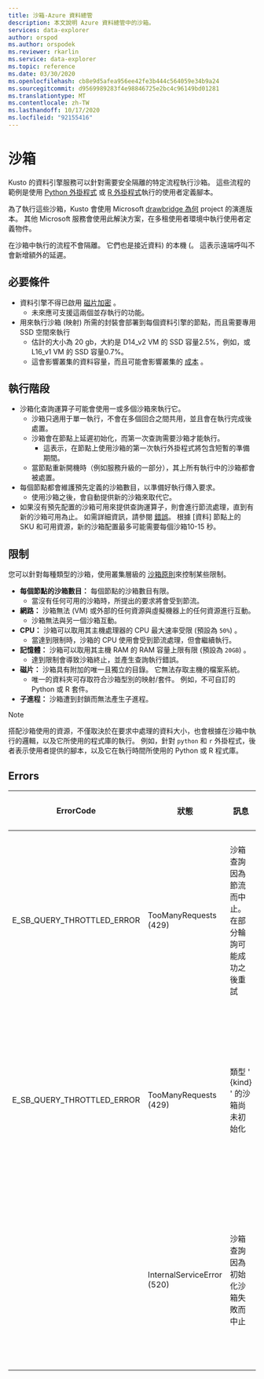 ```yaml
---
title: 沙箱-Azure 資料總管
description: 本文說明 Azure 資料總管中的沙箱。
services: data-explorer
author: orspod
ms.author: orspodek
ms.reviewer: rkarlin
ms.service: data-explorer
ms.topic: reference
ms.date: 03/30/2020
ms.openlocfilehash: cb8e9d5afea956ee42fe3b444c564059e34b9a24
ms.sourcegitcommit: d9569989283f4e98846725e2bc4c96149bd01281
ms.translationtype: MT
ms.contentlocale: zh-TW
ms.lasthandoff: 10/17/2020
ms.locfileid: "92155416"
---
```

# <a name="sandboxes"></a>沙箱

Kusto 的資料引擎服務可以針對需要安全隔離的特定流程執行沙箱。
這些流程的範例是使用 [Python 外掛程式](../query/pythonplugin.md) 或 [R 外掛程式](../query/rplugin.md)執行的使用者定義腳本。

為了執行這些沙箱，Kusto 會使用 Microsoft [drawbridge 為何](https://www.microsoft.com/research/project/drawbridge/) project 的演進版本。 其他 Microsoft 服務會使用此解決方案，在多租使用者環境中執行使用者定義物件。

在沙箱中執行的流程不會隔離。 它們也是接近資料) 的本機 (。 這表示遠端呼叫不會新增額外的延遲。

## <a name="prerequisites"></a>必要條件

* 資料引擎不得已啟用 [磁片加密](../../security.md#data-encryption) 。
  * 未來應可支援這兩個並存執行的功能。
* 用來執行沙箱 (映射) 所需的封裝會部署到每個資料引擎的節點，而且需要專用 SSD 空間來執行
  * 估計的大小為 20 gb，大約是 D14_v2 VM 的 SSD 容量2.5%，例如，或 L16_v1 VM 的 SSD 容量0.7%。
  * 這會影響叢集的資料容量，而且可能會影響叢集的 [成本](https://azure.microsoft.com/pricing/details/data-explorer) 。

## <a name="runtime"></a>執行階段

* 沙箱化查詢運算子可能會使用一或多個沙箱來執行它。
  * 沙箱只適用于單一執行，不會在多個回合之間共用，並且會在執行完成後處置。
  * 沙箱會在節點上延遲初始化，而第一次查詢需要沙箱才能執行。
    * 這表示，在節點上使用沙箱的第一次執行外掛程式將包含短暫的準備期間。
  * 當節點重新開機時（例如服務升級的一部分），其上所有執行中的沙箱都會被處置。
* 每個節點都會維護預先定義的沙箱數目，以準備好執行傳入要求。
  * 使用沙箱之後，會自動提供新的沙箱來取代它。
* 如果沒有預先配置的沙箱可用來提供查詢運算子，則會進行節流處理，直到有新的沙箱可用為止。 如需詳細資訊，請參閱 [錯誤](#errors)。 根據 [資料] 節點上的 SKU 和可用資源，新的沙箱配置最多可能需要每個沙箱10-15 秒。

## <a name="limitations"></a>限制

您可以針對每種類型的沙箱，使用叢集層級的 [沙箱原則](../management/sandboxpolicy.md)來控制某些限制。

* **每個節點的沙箱數目：** 每個節點的沙箱數目有限。
  * 當沒有任何可用的沙箱時，所提出的要求將會受到節流。
* **網路：** 沙箱無法 (VM) 或外部的任何資源與虛擬機器上的任何資源進行互動。
  * 沙箱無法與另一個沙箱互動。
* **CPU：** 沙箱可以取用其主機處理器的 CPU 最大速率受限 (預設為 `50%`) 。
  * 當達到限制時，沙箱的 CPU 使用會受到節流處理，但會繼續執行。
* **記憶體：** 沙箱可以取用其主機 RAM 的 RAM 容量上限有限 (預設為 `20GB`) 。
  * 達到限制會導致沙箱終止，並產生查詢執行錯誤。
* **磁片：** 沙箱具有附加的唯一且獨立的目錄。 它無法存取主機的檔案系統。
  * 唯一的資料夾可存取符合沙箱型別的映射/套件。 例如，不可自訂的 Python 或 R 套件。
* **子進程：** 沙箱遭到封鎖而無法產生子進程。

> [!NOTE]
> 搭配沙箱使用的資源，不僅取決於在要求中處理的資料大小，也會根據在沙箱中執行的邏輯，以及它所使用的程式庫的執行。
> 例如，針對 `python` 和 `r` 外掛程式，後者表示使用者提供的腳本，以及它在執行時間所使用的 Python 或 R 程式庫。

## <a name="errors"></a>Errors

|ErrorCode                 |狀態                     |訊息                                                                                            |可能的原因                                                                                                    |
|--------------------------|---------------------------|---------------------------------------------------------------------------------------------------|--------------------------------------------------------------------------------------------------------------------|
|E_SB_QUERY_THROTTLED_ERROR|TooManyRequests (429)       |沙箱查詢因為節流而中止。 在部分輪詢可能成功之後重試   |目標節點上沒有可用的沙箱。 新沙箱應該會在幾秒鐘內變成可用         |
|E_SB_QUERY_THROTTLED_ERROR|TooManyRequests (429)       |類型 ' {kind} ' 的沙箱尚未初始化                                            |沙箱原則最近已變更。 新的沙箱遵守新的原則會在幾秒鐘內變成可用|
|                          |InternalServiceError (520)  |沙箱查詢因為初始化沙箱失敗而中止                         |非預期的基礎結構失敗。 如果問題持續發生，請開啟支援要求                         |
